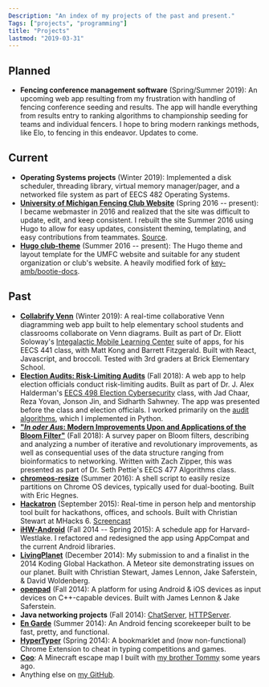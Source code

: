 ```yaml
---
Description: "An index of my projects of the past and present."
Tags: ["projects", "programming"]
title: "Projects"
lastmod: "2019-03-31"
---
```


## Planned
  - **Fencing conference management software** (Spring/Summer 2019): An upcoming web app resulting from my frustration with handling of fencing conference seeding and results. The app will handle everything from results entry to ranking algorithms to championship seeding for teams and individual fencers. I hope to bring modern rankings methods, like Elo, to fencing in this endeavor. Updates to come.

## Current
  - **Operating Systems projects** (Winter 2019): Implemented a disk scheduler, threading library, virtual memory manager/pager, and a networked file system as part of EECS 482 Operating Systems.
  - [**University of Michigan Fencing Club Website**](http://umich.edu/~fencing) (Spring 2016 -- present): I became webmaster in 2016 and realized that the site was difficult to update, edit, and keep consistent. I rebuilt the site Summer 2016 using Hugo to allow for easy updates, consistent theming, templating, and easy contributions from teammates. [Source](https://github.com/UM-Fencing/UMFC-Website).
  - [**Hugo club-theme**](https://github.com/UM-Fencing/club-theme) (Summer 2016 -- present): The Hugo theme and layout template for the UMFC website and suitable for any student organization or club's website. A heavily modified fork of [key-amb/bootie-docs](https://github.com/key-amb/hugo-theme-bootie-docs).

## Past
  - [**Collabrify Venn**](https://venndiagram.imlc.io/) (Winter 2019): A real-time collaborative Venn diagramming web app built to help elementary school students and classrooms collaborate on Venn diagrams. Built as part of Dr. Eliott Soloway's [Integalactic Mobile Learning Center](http://www.imlc.io/) suite of apps, for his EECS 441 class, with Matt Kong and Barrett Fitzgerald. Built with React, Javascript, and broccoli. Tested with 3rd graders at Brick Elementary School.
  - [**Election Audits: Risk-Limiting Audits**](/post/election-audits/) (Fall 2018): A web app to help election officials conduct risk-limiting audits. Built as part of Dr. J. Alex Halderman's [EECS 498 Election Cybersecurity](https://www.eecs.umich.edu/courses/eecs498.009/) class, with Jad Chaar, Reza Yovan, Jonson Jin, and Sidharth Sahwney.  The app was presented before the class and election officials. I worked primarily on the [audit algorithms](https://github.com/ethanmad/RLA/tree/master/backend/audits), which I implemented in Python.
  - [**"_In oder Aus_: Modern Improvements Upon and Applications of the Bloom Filter"**](https://arxiv.org/abs/1902.07353) (Fall 2018): A survey paper on Bloom filters, describing and analyzing a number of iterative and revolutionary improvements, as well as consequential uses of the data structure ranging from bioinformatics to networking. Written with Zach Zipper, this was presented as part of Dr. Seth Pettie's EECS 477 Algorithms class.
  - [**chromeos-resize**](https://github.com/ethanmad/chromeos-resize) (Summer 2016): A shell script to easily resize partitions on Chrome OS devices, typically used for dual-booting. Built with Eric Hegnes.
  - [**Hackatron**](https://github.com/TheWashingtonRedskins/Hackatron) (September 2015): Real-time in person help and mentorship tool built for hackathons, offices, and schools. Built with Christian Stewart at MHacks 6. [Screencast](https://www.youtube.com/watch?v=ZvAWzwYOl4o)
  - [**iHW-Android**](https://github.com/hwcomputerscience/ihw-android) (Fall 2014 -- Spring 2015): A schedule app for Harvard-Westlake. I refactored and redesigned the app using AppCompat and the current Android libraries.
  - [**LivingPlanet**](https://github.com/TheWashingtonRedskins/LivingPlanet) (December 2014): My submission to and a finalist in the 2014 Koding Global Hackathon. A Meteor site demonstrating issues on our planet. Built with Christian Stewart, James Lennon, Jake Saferstein, & David Woldenberg.
  - [**openpad**](https://openpad.github.io) (Fall 2014): A platform for using Android & iOS devices as input devices on C++-capable devices. Built with James Lennon & Jake Saferstein.
  - **Java networking projects** (Fall 2014): [ChatServer](http://github.com/ethanmad/ChatServer), [HTTPServer](https://github.com/ethanmad/HTTPServer).
  - [**En Garde**](http://ethanmad.com/En-Garde) (Summer 2014): An Android fencing scorekeeper built to be fast, pretty, and functional.
  - [**HyperTyper**](http://ethanmad.com/post/HyperTyper) (Spring 2014): A bookmarklet and (now non-functional) Chrome Extension to cheat in typing competitions and games.
  - [**Coo**](http://ethanmad.com/coo-mc): A Minecraft escape map I built with [my brother Tommy](http://tom.ethanmad.com) some years ago.
  - Anything else on [my GitHub](https://github.com/ethanmad).
